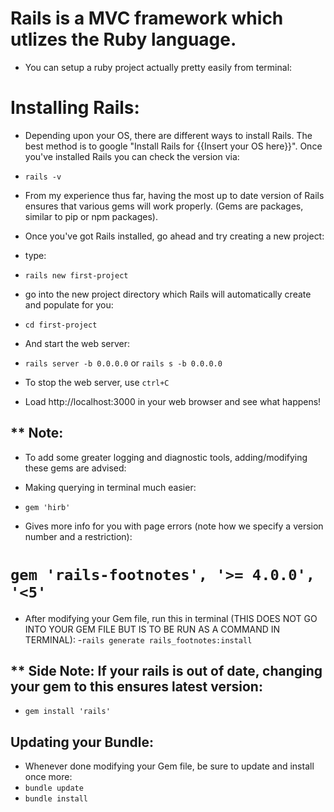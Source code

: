 # Rails is a MVC framework which utlizes the Ruby language.
- You can setup a ruby project actually pretty easily from terminal:

# Installing Rails:
- Depending upon your OS, there are different ways to install Rails. The best method is to google "Install Rails for {{Insert your OS here}}". Once you've installed Rails you can check the version via:

- `rails -v`

- From my experience thus far, having the most up to date version of Rails ensures that various gems will work properly. (Gems are packages, similar to pip or npm packages).


- Once you've got Rails installed, go ahead and try creating a new project:

- type:
- `rails new first-project`

- go into the new project directory which Rails will automatically create and populate for you:
- `cd first-project`

- And start the web server:
- `rails server -b 0.0.0.0` or `rails s -b 0.0.0.0`
- To stop the web server, use `ctrl+C`

- Load http://localhost:3000 in your web browser and see what happens!

## ** Note:
- To add some greater logging and diagnostic tools, adding/modifying these gems are advised:

- Making querying in terminal much easier:
- `gem 'hirb'`

- Gives more info for you with page errors (note how we specify a version number and a restriction):
# `gem 'rails-footnotes', '>= 4.0.0', '<5'`

- After modifying your Gem file, run this in terminal (THIS DOES NOT GO INTO YOUR GEM FILE BUT IS TO BE RUN AS A COMMAND IN TERMINAL):
-`rails generate rails_footnotes:install`

## ** Side Note: If your rails is out of date, changing your gem to this ensures latest version:
- `gem install 'rails'`

## Updating your Bundle:
- Whenever done modifying your Gem file, be sure to update and install once more:
- `bundle update`
- `bundle install`
